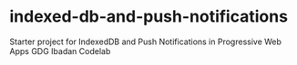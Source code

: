 # indexed-db-and-push-notifications
Starter project for IndexedDB and Push Notifications in Progressive Web Apps GDG Ibadan Codelab
